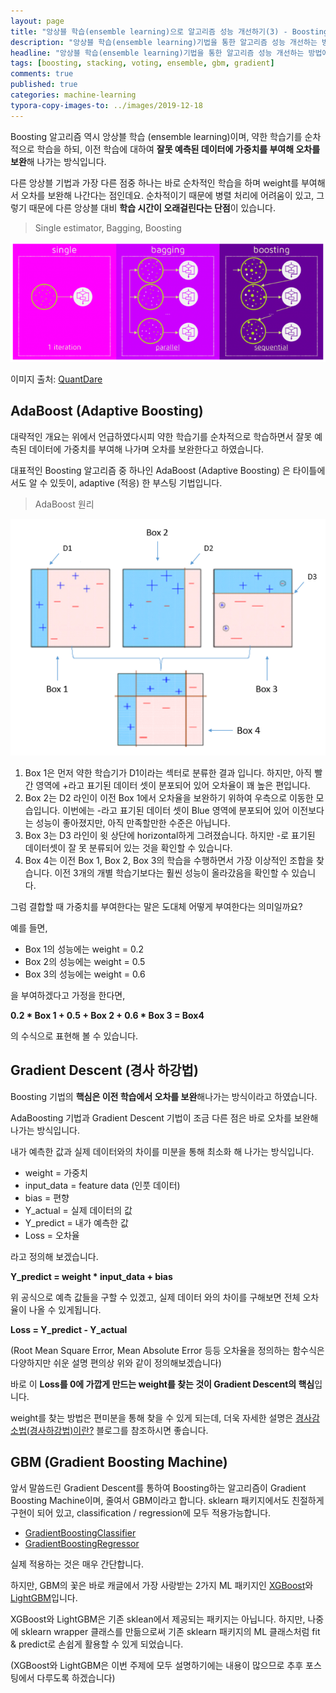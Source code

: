 ```yaml
---
layout: page
title: "앙상블 학습(ensemble learning)으로 알고리즘 성능 개선하기(3) - Boosting"
description: "앙상블 학습(ensemble learning)기법을 통한 알고리즘 성능 개선하는 방법에 대하여 알아보겠습니다."
headline: "앙상블 학습(ensemble learning)기법을 통한 알고리즘 성능 개선하는 방법에 대하여 알아보겠습니다."
tags: [boosting, stacking, voting, ensemble, gbm, gradient]
comments: true
published: true
categories: machine-learning
typora-copy-images-to: ../images/2019-12-18
---
```




Boosting 알고리즘 역시 앙상블 학습 (ensemble learning)이며, 약한 학습기를 순차적으로 학습을 하되, 이전 학습에 대하여 **잘못 예측된 데이터에 가중치를 부여해 오차를 보완**해 나가는 방식입니다.

다른 앙상블 기법과 가장 다른 점중 하나는 바로 순차적인 학습을 하며 weight를 부여해서 오차를 보완해 나간다는 점인데요. 순차적이기 때문에 병렬 처리에 어려움이 있고, 그렇기 때문에 다른 앙상블 대비 **학습 시간이 오래걸린다는 단점**이 있습니다.



> Single estimator, Bagging, Boosting

![image-20191217144823555](../images/2019-12-18/image-20191217144823555.png)

이미지 출처: [QuantDare](https://quantdare.com/what-is-the-difference-between-bagging-and-boosting/)



## AdaBoost (Adaptive Boosting)

대략적인 개요는 위에서 언급하였다시피 약한 학습기를 순차적으로 학습하면서 잘못 예측된 데이터에 가중치를 부여해 나가며 오차를 보완한다고 하였습니다. 

대표적인 Boosting 알고리즘 중 하나인 AdaBoost (Adaptive Boosting) 은 타이틀에서도 알 수 있듯이, adaptive (적응) 한 부스팅 기법입니다.



> AdaBoost 원리

![image-20191217145303620](../images/2019-12-18/image-20191217145303620.png)



1. Box 1은 먼저 약한 학습기가 D1이라는 섹터로 분류한 결과 입니다. 하지만, 아직 빨간 영역에 +라고 표기된 데이터 셋이 분포되어 있어 오차율이 꽤 높은 편입니다.
2. Box 2는 D2 라인이 이전 Box 1에서 오차율을 보완하기 위하여 우측으로 이동한 모습입니다. 이번에는 -라고 표기된 데이터 셋이 Blue 영역에 분포되어 있어 이전보다는 성능이 좋아졌지만, 아직 만족할만한 수준은 아닙니다.
3. Box 3는 D3 라인이 윗 상단에 horizontal하게 그려졌습니다. 하지만 -로 표기된 데이터셋이 잘 못 분류되어 있는 것을 확인할 수 있습니다.
4. Box 4는 이전 Box 1, Box 2, Box 3의 학습을 수행하면서 가장 이상적인 조합을 찾습니다. 이전 3개의 개별 학습기보다는 훨씬 성능이 올라갔음을 확인할 수 있습니다.



그럼 결합할 때 가중치를 부여한다는 말은 도대체 어떻게 부여한다는 의미일까요?

예를 들면, 

* Box 1의 성능에는 weight = 0.2
* Box 2의 성능에는 weight = 0.5
* Box 3의 성능에는 weight = 0.6

을 부여하겠다고 가정을 한다면,

**0.2 * Box 1 + 0.5 + Box 2 + 0.6 * Box 3 = Box4**

의 수식으로 표현해 볼 수 있습니다.



## Gradient Descent (경사 하강법)

Boosting 기법의 **핵심은 이전 학습에서 오차를 보완**해나가는 방식이라고 하였습니다.

AdaBoosting 기법과 Gradient Descent 기법이 조금 다른 점은 바로 오차를 보완해 나가는 방식입니다.

내가 예측한 값과 실제 데이터와의 차이를 미분을 통해 최소화 해 나가는 방식입니다.



* weight = 가중치
* input_data = feature data (인풋 데이터)
* bias = 편향
* Y_actual = 실제 데이터의 값
* Y_predict = 내가 예측한 값
* Loss = 오차율

라고 정의해 보겠습니다.



**Y_predict = weight * input_data + bias**

위 공식으로 예측 값들을 구할 수 있겠고, 실제 데이터 와의 차이를 구해보면 전체 오차율이 나올 수 있게됩니다.

**Loss = Y_predict - Y_actual**

(Root Mean Square Error, Mean Absolute Error 등등 오차율을 정의하는 함수식은 다양하지만 쉬운 설명 편의상 위와 같이 정의해보겠습니다)

바로 이 **Loss를 0에 가깝게 만드는 weight를 찾는 것이 Gradient Descent의 핵심**입니다.

weight를 찾는 방법은 편미분을 통해 찾을 수 있게 되는데, 더욱 자세한 설명은 [경사감소법(경사하강법)이란?](https://bskyvision.com/411) 블로그를 참조하시면 좋습니다.



## GBM (Gradient Boosting Machine)

앞서 말씀드린 Gradient Descent를 통하여 Boosting하는 알고리즘이 Gradient Boosting Machine이며, 줄여서 GBM이라고 합니다. sklearn 패키지에서도 친절하게 구현이 되어 있고, classification / regression에 모두 적용가능합니다.

* [GradientBoostingClassifier](https://scikit-learn.org/stable/modules/generated/sklearn.ensemble.GradientBoostingClassifier.html)
* [GradientBoostingRegressor](https://scikit-learn.org/stable/modules/generated/sklearn.ensemble.GradientBoostingRegressor.html)

실제 적용하는 것은 매우 간단합니다.

하지만, GBM의 꽃은 바로 캐글에서 가장 사랑받는 2가지  ML 패키지인 [XGBoost](https://xgboost.readthedocs.io/en/latest/)와 [LightGBM](https://lightgbm.readthedocs.io/en/latest/)입니다.

XGBoost와 LightGBM은 기존 sklean에서 제공되는 패키지는 아닙니다. 하지만, 나중에 sklearn wrapper 클래스를 만듦으로써 기존 sklearn 패키지의 ML 클래스처럼 fit & predict로 손쉽게 활용할 수 있게 되었습니다.

(XGBoost와 LightGBM은 이번 주제에 모두 설명하기에는 내용이 많으므로 추후 포스팅에서 다루도록 하겠습니다)









